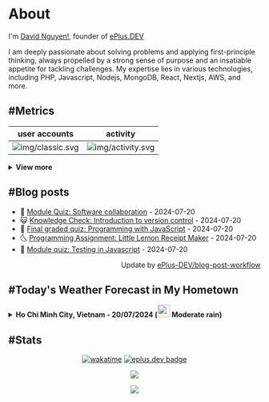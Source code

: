 # About

I'm [David Nguyen!](https://github.com/hoangsvit), founder of [ePlus.DEV](https://eplus.dev)

I am deeply passionate about solving problems and applying first-principle thinking, always propelled by a strong sense
of purpose and an insatiable appetite for tackling challenges. My expertise lies in various technologies, including PHP,
Javascript, Nodejs, MongoDB, React, Nextjs, AWS, and more.

## #Metrics

| user accounts | activity |
| ------------- | ------------- |
| ![img/classic.svg](https://metrics.eplus.dev//img/classic.svg) | ![img/activity.svg](https://metrics.eplus.dev//img/activity.svg) |

<details>
  <summary><b>View more</b></summary>

  | wakatime | languages |
  | ------------- | ------------- |
  | ![img/wakatime.svg](https://metrics.eplus.dev//img/wakatime.svg) | ![img/languages.svg](https://metrics.eplus.dev//img/languages.svg) |

  | achievements | followers |
  | ------------- | ------------- |
  | ![img/achievements.compact.svg](https://metrics.eplus.dev/img/achievements.compact.svg) | ![img/people.followers.svg](https://metrics.eplus.dev//img/people.followers.svg) |
</details>

## #Blog posts
- 🧰 [Module Quiz: Software collaboration](https://eplus.dev/module-quiz-software-collaboration) - 2024-07-20 
- 😺 [Knowledge Check: Introduction to version control](https://eplus.dev/knowledge-check-introduction-to-version-control) - 2024-07-20 
- 🗽 [Final graded quiz: Programming with JavaScript](https://eplus.dev/final-graded-quiz-programming-with-javascript) - 2024-07-20 
- 🌜 [Programming Assignment: Little Lemon Receipt Maker](https://eplus.dev/programming-assignment-little-lemon-receipt-maker) - 2024-07-20 
- 📝 [Module quiz: Testing in Javascript](https://eplus.dev/module-quiz-testing-in-javascript) - 2024-07-20 

<div align="right">
  Update by <a target="_blank"
    href="https://github.com/ePlus-DEV/blog-post-workflow">ePlus-DEV/blog-post-workflow</a>
</div>

## #Today's Weather Forecast in My Hometown



<details>
  <summary><b>Ho Chi Minh City, Vietnam - 20/07/2024 (<img src="https://cdn.weatherapi.com/weather/64x64/day/302.png" width="25" /> Moderate rain)</b></summary>


<table>
    <tr>
        <th>Hour</th>
        <td>00:00</td><td>01:00</td><td>02:00</td><td>03:00</td><td>04:00</td><td>05:00</td><td>06:00</td><td>07:00</td><td>08:00</td><td>09:00</td><td>10:00</td><td>11:00</td><td>12:00</td><td>13:00</td><td>14:00</td><td>15:00</td><td>16:00</td><td>17:00</td><td>18:00</td><td>19:00</td><td>20:00</td><td>21:00</td><td>22:00</td><td>23:00</td>
    </tr>
    <tr>
        <th>Weather</th>
        <td><img src="https://cdn.weatherapi.com/weather/64x64/night/176.png"></img></td><td><img src="https://cdn.weatherapi.com/weather/64x64/night/176.png"></img></td><td><img src="https://cdn.weatherapi.com/weather/64x64/night/119.png"></img></td><td><img src="https://cdn.weatherapi.com/weather/64x64/night/176.png"></img></td><td><img src="https://cdn.weatherapi.com/weather/64x64/night/263.png"></img></td><td><img src="https://cdn.weatherapi.com/weather/64x64/night/266.png"></img></td><td><img src="https://cdn.weatherapi.com/weather/64x64/day/296.png"></img></td><td><img src="https://cdn.weatherapi.com/weather/64x64/day/296.png"></img></td><td><img src="https://cdn.weatherapi.com/weather/64x64/day/266.png"></img></td><td><img src="https://cdn.weatherapi.com/weather/64x64/day/266.png"></img></td><td><img src="https://cdn.weatherapi.com/weather/64x64/day/353.png"></img></td><td><img src="https://cdn.weatherapi.com/weather/64x64/day/353.png"></img></td><td><img src="https://cdn.weatherapi.com/weather/64x64/day/353.png"></img></td><td><img src="https://cdn.weatherapi.com/weather/64x64/day/293.png"></img></td><td><img src="https://cdn.weatherapi.com/weather/64x64/day/266.png"></img></td><td><img src="https://cdn.weatherapi.com/weather/64x64/day/176.png"></img></td><td><img src="https://cdn.weatherapi.com/weather/64x64/day/116.png"></img></td><td><img src="https://cdn.weatherapi.com/weather/64x64/day/116.png"></img></td><td><img src="https://cdn.weatherapi.com/weather/64x64/day/116.png"></img></td><td><img src="https://cdn.weatherapi.com/weather/64x64/night/116.png"></img></td><td><img src="https://cdn.weatherapi.com/weather/64x64/night/143.png"></img></td><td><img src="https://cdn.weatherapi.com/weather/64x64/night/296.png"></img></td><td><img src="https://cdn.weatherapi.com/weather/64x64/night/143.png"></img></td><td><img src="https://cdn.weatherapi.com/weather/64x64/night/143.png"></img></td>
    </tr>
    <tr>
        <th>Condition</th>
        <td width="200px">Patchy rain nearby</td><td width="200px">Patchy rain nearby</td><td width="200px">Cloudy </td><td width="200px">Patchy rain nearby</td><td width="200px">Patchy light drizzle</td><td width="200px">Light drizzle</td><td width="200px">Light rain</td><td width="200px">Light rain</td><td width="200px">Light drizzle</td><td width="200px">Light drizzle</td><td width="200px">Light rain shower</td><td width="200px">Light rain shower</td><td width="200px">Light rain shower</td><td width="200px">Patchy light rain</td><td width="200px">Light drizzle</td><td width="200px">Patchy rain nearby</td><td width="200px">Partly Cloudy </td><td width="200px">Partly Cloudy </td><td width="200px">Partly Cloudy </td><td width="200px">Partly Cloudy </td><td width="200px">Mist</td><td width="200px">Light rain</td><td width="200px">Mist</td><td width="200px">Mist</td>
    </tr>
    <tr>
        <th>Temperature</th>
        <td>24 °C</td><td>23.9 °C</td><td>23.9 °C</td><td>23.9 °C</td><td>24 °C</td><td>23.9 °C</td><td>23.9 °C</td><td>23.9 °C</td><td>24.2 °C</td><td>24.2 °C</td><td>25.4 °C</td><td>26.5 °C</td><td>26.4 °C</td><td>25.3 °C</td><td>24.6 °C</td><td>24.6 °C</td><td>24.7 °C</td><td>24.7 °C</td><td>24.6 °C</td><td>24.5 °C</td><td>24.5 °C</td><td>27.2 °C</td><td>24.5 °C</td><td>24.1 °C</td>
    </tr>
    <tr>
        <th>Wind</th>
        <td>13.7 kph</td><td>13 kph</td><td>11.5 kph</td><td>9.4 kph</td><td>9.7 kph</td><td>9.4 kph</td><td>7.6 kph</td><td>7.6 kph</td><td>8.3 kph</td><td>7.2 kph</td><td>8.6 kph</td><td>13.7 kph</td><td>14.4 kph</td><td>13.3 kph</td><td>12.2 kph</td><td>11.9 kph</td><td>10.1 kph</td><td>7.9 kph</td><td>5 kph</td><td>5.8 kph</td><td>6.1 kph</td><td>15.1 kph</td><td>5 kph</td><td>6.1 kph</td>
    </tr>
</table>


<div align="right">
  Updated at: 2024-07-20T14:54:17Z - by <a target="_blank"
    href="https://github.com/ePlus-DEV/weather-forecast">ePlus-DEV/weather-forecast</a>
</div>
</details>


## #Stats
<div align="center">

[![wakatime](https://wakatime.com/badge/user/e0aaeeb0-6b00-4a68-93a3-146329e5281e.svg)](https://wakatime.com/@e0aaeeb0-6b00-4a68-93a3-146329e5281e) [![eplus.dev badge](https://user-badge.eplus.dev/vietnam/hoangsvit.svg)](https://user-badge.eplus.dev/vietnam/hoangsvit)

![](https://komarev.com/ghpvc/?username=hoangsvit&style=for-the-badge)

[![](https://s11.flagcounter.com/count/1xO8/bg_FFFFFF/txt_000000/border_CCCCCC/columns_2/maxflags_10/viewers_3/labels_1/pageviews_1/flags_1/percent_0/)](https://s11.flagcounter.com/more/1xO8/)
</div>
